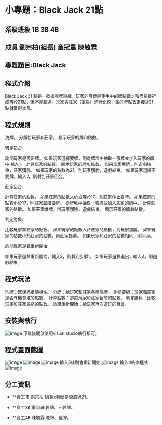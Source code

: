 # 小專題：Black Jack 21點

## 系級班級 1B 3B 4B

## 成員 劉宗柏(組長) 童冠晨 陳毓霖

## 專題題目:Black Jack
## 程式介紹
Black Jack 21 點是一款撲克牌遊戲，玩家的目標是使手中的牌點數之和盡量接近或等於21點，但不能超過。玩家與莊家（電腦）進行比較，誰的牌點數更接近21點就贏得本局。

## 程式規則

洗牌。
分牌給玩家和莊家。
顯示玩家的牌和點數。

玩家回合:

詢問玩家是否要牌。
如果玩家選擇要牌，則從牌堆中抽取一張牌並加入玩家的牌中  輸入1。
計算玩家的點數。
顯示玩家的牌和點數。
如果玩家爆牌，則遊戲結束，莊家獲勝。
如果玩家的點數為21，則玩家獲勝，遊戲結束。
如果玩家選擇不要牌，輸入2，則轉到莊家回合。

莊家回合:

計算莊家的點數。
如果莊家的點數大於或等於17，則莊家停止要牌。
如果莊家的點數小於17，則莊家繼續要牌。
從牌堆中抽取一張牌並加入莊家的牌中。
計算莊家的點數。
如果莊家爆牌，則玩家獲勝，遊戲結束。
顯示莊家的牌和點數。

判定勝負:

比較玩家和莊家的點數。
如果玩家的點數大於莊家的點數，則玩家獲勝。
如果玩家的點數小於莊家的點數，則莊家獲勝。
如果玩家和莊家的點數相同，則平局。

詢問玩家是否重新開始:

如果玩家選擇重新開始，輸入3，則轉到步驟1。
如果玩家選擇退出，輸入4，則遊戲結束。

## 程式玩法
洗牌：確保牌組隨機性。
分牌：給玩家和莊家各兩張牌。
詢問要牌：玩家和莊家是否有機會增加點數。
計算點數：追蹤玩家和莊家目前的點數。
判定勝負：比較玩家和莊家最終的點數。
詢問重新開始：給玩家再次遊玩的機會。

## 安裝與執行
![image](https://github.com/andyjkjk/Black-jack/assets/127190935/867a2c2f-5372-4694-b902-4817789501d0)
下載後開啟使用visual studio執行即可。


## 程式畫面截圖
![image](https://github.com/andyjkjk/Black-jack/assets/127190935/bc668a7d-fbb2-47cd-b7c5-ea2a8117c946)
![image](https://github.com/andyjkjk/Black-jack/assets/127190935/7f04906c-b28f-44fc-af59-592833b8235c)
![image](https://github.com/andyjkjk/Black-jack/assets/127190935/bab04046-b0ea-4a74-8ead-23fcbb01012c)
輸入3後則會重新開始
![image](https://github.com/andyjkjk/Black-jack/assets/127190935/caccf30e-da4c-41a8-9c14-50e31f974775)
輸入4結束程式
![image](https://github.com/andyjkjk/Black-jack/assets/127190935/b4eb353f-ce99-473a-8199-bbd0351d8947)



## 分工資訊
- **資工1B 劉宗柏(組長):判斷是否超過21。

- **資工3B 童冠晨:要牌、不要牌。

- **資工4B 陳毓霖:洗牌、發牌。
  


